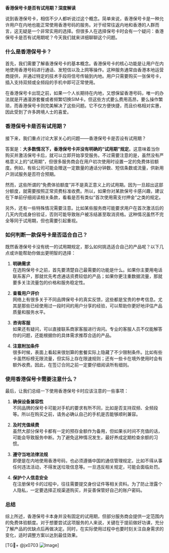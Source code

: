 **香港保号卡是否有试用期？深度解读**

说到香港保号卡，相信不少人都听说过这个概念。简单来说，香港保号卡是一种允许用户在内地也能正常使用香港号码的服务。对于经常往返内地和香港的人群而言，这无疑是一个非常实用的选择。但很多人在选择保号卡时会有一个疑问：香港保号卡是否有试用期呢？今天我们就来详细聊聊这个问题。

### 什么是香港保号卡？

首先，我们需要了解香港保号卡的基本概念。香港保号卡的核心功能是让用户在内地使用香港号码进行通话、发短信以及上网等操作。这种服务通常由香港本地运营商提供，并通过特定的技术手段将信号传输到内地。用户只需要购买一张保号卡，插入支持双频或全频段的手机中即可正常使用。

在香港保号卡出现之前，如果一个人长期待在内地，又想保留香港号码，唯一的办法就是开通漫游套餐或者频繁切换SIM卡。但这些方式要么费用高昂，要么操作繁琐，而香港保号卡则完美解决了这些问题。它不仅方便快捷，而且价格相对实惠，因此受到了许多跨境人士的喜爱。

### 香港保号卡是否有试用期？

接下来，我们重点讨论大家关心的问题——香港保号卡是否设有试用期？

答案是：**大多数情况下，香港保号卡并没有明确的“试用期”规定**。这意味着当你购买并激活保号卡后，就可以立即开始享受服务。不过需要注意的是，虽然没有严格意义上的“试用期”，但很多服务商会在用户初次使用时设置一定的免费体验额度。例如，有些公司可能会赠送一定数量的通话分钟数、短信条数或流量，供新用户测试服务是否符合预期。

然而，这些所谓的“免费体验额度”并不是真正意义上的试用期。因为一旦超出这部分额度，就需要按照正常资费标准收费。所以，如果你对某款保号卡感兴趣，建议在下单前仔细阅读相关条款，看看是否有类似“首次使用需支付押金”之类的规定。

另外，还有一些特殊情况需要注意。比如某些服务商可能要求用户在首次激活后的几天内完成身份验证，否则可能导致账户被冻结甚至取消资格。这种情况虽然不完全等同于试用期，但也需要引起重视。

### 如何判断一款保号卡是否适合自己？

既然香港保号卡没有统一的试用期规定，那么如何挑选适合自己的产品呢？以下几点或许能帮助你做出更明智的选择：

1. **明确需求**  
   在选购保号卡之前，首先要清楚自己最需要的功能是什么。如果你主要用电话联系客户，那就优先考虑通话资费较低的产品；如果你更注重数据流量，那就要多关注流量包的价格和服务稳定性。

2. **查看用户评价**  
   网络上有很多关于不同品牌保号卡的真实反馈，这些都是宝贵的参考信息。尤其是那些已经使用过一段时间的用户分享的经验，可以帮助你更好地评估产品质量和服务水平。

3. **咨询客服**  
   如果还有疑问，可以直接联系商家客服进行询问。专业的客服人员不仅能解答你的问题，还能根据你的具体需求推荐合适的产品。

4. **注意附加条件**  
   很多时候，表面上看起来很划算的套餐实际上隐藏了不少限制条件。比如有些卡虽然标榜无限流量，但实际上存在限速规则；还有一些卡在境外使用时会有额外收费。因此，在签订合同之前一定要仔细阅读所有细则。

### 使用香港保号卡需要注意什么？

最后，让我们总结一下使用香港保号卡时应该注意的一些事项：

1. **确保设备兼容性**  
   不同品牌的保号卡可能对手机的要求有所不同，比如是否支持双频、全频段等。所以在购买之前，请务必确认自己的手机是否能够顺利兼容。

2. **及时充值续费**  
   虽然大部分保号卡都有一定的预存金额作为备用，但如果长时间不充值的话，可能会导致服务中断。为了避免这种情况发生，最好养成定期检查余额的习惯。

3. **遵守当地法律法规**  
   即便是在内地使用香港号码，也必须遵循中国的通信管理规定。比如不得从事任何违法活动，不得发送垃圾信息等。一旦违反相关规定，可能会面临处罚。

4. **保护个人信息安全**  
   在注册保号卡的过程中，往往需要提交身份证件等相关资料。为了防止泄露个人隐私，一定要选择正规渠道购买，并妥善保管好自己的账户密码。

### 总结

综上所述，香港保号卡本身并没有固定的试用期，但部分服务商会提供一定范围内的免费体验额度。对于想要尝试这项服务的人来说，关键在于提前做好功课，充分了解产品的优缺点后再做决定。同时，在实际使用过程中也要时刻关注自身需求的变化，适时调整方案以达到最佳效果。

[TG💪+ @jx0703 ![Image](https://github.com/user-attachments/assets/dbca1d08-cadb-493c-b0ec-ad6f7a83f270)]